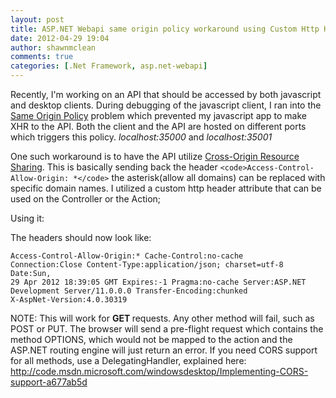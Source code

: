 ```yaml
---
layout: post
title: ASP.NET Webapi same origin policy workaround using Custom Http Headers
date: 2012-04-29 19:04
author: shawnmclean
comments: true
categories: [.Net Framework, asp.net-webapi]
---
```

Recently, I'm working on an API that should be accessed by both javascript and desktop clients. During debugging of the javascript client, I ran into the <a href="http://en.wikipedia.org/wiki/Same_origin_policy">Same Origin Policy</a> problem which prevented my javascript app to make XHR to the API. Both the client and the API are hosted on different ports which triggers this policy. <em>localhost:35000</em> and <em>localhost:35001</em>

One such workaround is to have the API utilize <a href="http://www.w3.org/TR/cors/">Cross-Origin Resource Sharing</a>. This is basically sending back the header `<code>Access-Control-Allow-Origin: *</code>` the asterisk(allow all domains) can be replaced with specific domain names. I utilized a custom http header attribute that can be used on the Controller or the Action;

<script src="https://gist.github.com/2552652.js?file=HttpHeaderAttribute.cs"></script>

Using it:

<script src="https://gist.github.com/2552696.js?file=UserController.cs"></script>

The headers should now look like:

<code>Access-Control-Allow-Origin:*
Cache-Control:no-cache
Connection:Close
Content-Type:application/json; charset=utf-8
Date:Sun, 29 Apr 2012 18:39:05 GMT
Expires:-1
Pragma:no-cache
Server:ASP.NET Development Server/11.0.0.0
Transfer-Encoding:chunked
X-AspNet-Version:4.0.30319
</code>

NOTE: This will work for <strong>GET </strong>requests. Any other method will fail, such as POST or PUT. The browser will send a pre-flight request which contains the method OPTIONS, which would not be mapped to the action and the ASP.NET routing engine will just return an error. If you need CORS support for all methods, use a DelegatingHandler, explained here: <a href="http://code.msdn.microsoft.com/windowsdesktop/Implementing-CORS-support-a677ab5d">http://code.msdn.microsoft.com/windowsdesktop/Implementing-CORS-support-a677ab5d</a>
